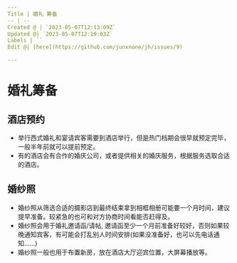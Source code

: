 ```yaml
---
Title | 婚礼 筹备
-- | --
Created @ | `2023-05-07T12:13:09Z`
Updated @| `2023-05-07T12:19:03Z`
Labels | ``
Edit @| [here](https://github.com/junxnone/jh/issues/9)

---
```

# 婚礼筹备

## 酒店预约

- 举行西式婚礼和宴请宾客需要到酒店举行，但是热门档期会很早就预定完毕，一般半年前就可以提前预定。
- 有的酒店会有合作的婚庆公司，或者提供相关的婚庆服务，根据服务选取合适的酒店。

## 婚纱照

- 婚纱照从筛选合适的摄影店到最终结束拿到相框相册可能要一个月时间，建议提早准备。较紧急的也可和对方协商时间看能否赶得及。
- 婚纱照会用于婚礼邀请函/请帖, 邀请函至少一个月前准备好较好，否则如果较晚通知宾客，有可能会打乱别人时间安排(如果没准备好，也可以先电话通知......)
- 婚纱照一般也用于布置新房，放在酒店大厅迎宾位置，大屏幕播放等。


